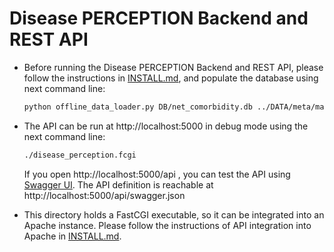 # Disease PERCEPTION Backend and REST API

* Before running the Disease PERCEPTION Backend and REST API, please follow the instructions in [INSTALL.md](INSTALL.md), and populate the database using next command line:

  ```bash
  python offline_data_loader.py DB/net_comorbidity.db ../DATA/meta/manifest.json ../DATA/disease-perception/data-manifest.yaml
  ```

* The API can be run at http://localhost:5000 in debug mode using the next command line:

  ```bash
  ./disease_perception.fcgi
  ```

  If you open http://localhost:5000/api , you can test the API using [Swagger UI](https://swagger.io/swagger-ui/). The API definition is reachable at http://localhost:5000/api/swagger.json 

* This directory holds a FastCGI executable, so it can be integrated into an Apache instance. Please follow the instructions of API integration into Apache in [INSTALL.md](INSTALL.md). 
